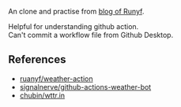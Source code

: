 An clone and practise from [blog of Runyf](https://github.com/ruanyf/weather-action).

Helpful for understanding github action.  
Can't commit a workflow file from Github Desktop.
    
## References

- [ruanyf/weather-action](https://github.com/ruanyf/weather-action)
- [signalnerve/github-actions-weather-bot](https://github.com/signalnerve/github-actions-weather-bot)
- [chubin/wttr.in](https://github.com/chubin/wttr.in)
